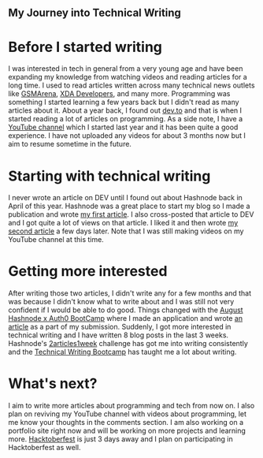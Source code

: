 ## My Journey into Technical Writing

# Before I started writing
I was interested in tech in general from a very young age and have been expanding my knowledge from watching videos and reading articles for a long time. I used to read articles written across many technical news outlets like [GSMArena](https://www.gsmarena.com/), [XDA Developers](https://www.xda-developers.com/), and many more. Programming was something I started learning a few years back but I didn't read as many articles about it. About a year back, I found out [dev.to](https://dev.to/) and that is when I started reading a lot of articles on programming. As a side note, I have a [YouTube channel](https://www.youtube.com/channel/UCY-rVWTIsN-G7s81C89SzkA) which I started last year and it has been quite a good experience. I have not uploaded any videos for about 3 months now but I aim to resume sometime in the future.

# Starting with technical writing
I never wrote an article on DEV until I found out about Hashnode back in April of this year. Hashnode was a great place to start my blog so I made a publication and wrote [my first article](https://blog.anishde.dev/cryptography-with-python-using-fernet). I also cross-posted that article to DEV and I got quite a lot of views on that article. I liked it and then wrote [my second article](https://blog.anishde.dev/the-random-library-in-python) a few days later. Note that I was still making videos on my YouTube channel at this time.

# Getting more interested
After writing those two articles, I didn't write any for a few months and that was because I didn't know what to write about and I was still not very confident if I would be able to do good. Things changed with the [August Hashnode x Auth0 BootCamp](https://townhall.hashnode.com/auth0-hackathon) where I made an application and wrote [an article](https://blog.anishde.dev/easy-comments) as a part of my submission. Suddenly, I got more interested in technical writing and I have written 8 blog posts in the last 3 weeks. Hashnode's [2articles1week](https://hashnode.com/challenge/2articles1week) challenge has got me into writing consistently and the [Technical Writing Bootcamp](https://hashnode.com/bootcamp) has taught me a lot about writing.

# What's next?
I aim to write more articles about programming and tech from now on. I also plan on reviving my YouTube channel with videos about programming, let me know your thoughts in the comments section. I am also working on a portfolio site right now and will be working on more projects and learning more. [Hacktoberfest](https://hacktoberfest.digitalocean.com/) is just 3 days away and I plan on participating in Hacktoberfest as well.